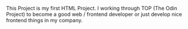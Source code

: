 This Project is my first HTML Project. I working through TOP (The Odin Project) to become a good web / frontend developer or just develop nice frontend things in my company.